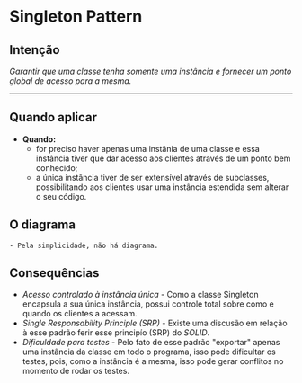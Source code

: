 # Singleton Pattern

## Intenção

*Garantir que uma classe tenha somente uma instância e fornecer um ponto global de acesso para a mesma.*

---

## Quando aplicar
- **Quando:**
    - for preciso haver apenas uma instânia de uma classe e essa instância tiver que dar acesso aos clientes através de um ponto bem conhecido;
    - a única instância tiver de ser extensível através de subclasses, possibilitando aos clientes usar uma instância estendida sem alterar o seu código.

## O diagrama
    - Pela simplicidade, não há diagrama.


## Consequências

- *Acesso controlado à instância única* - Como a classe Singleton encapsula a sua única instância, possui controle total sobre como e quando os clientes a acessam.
- *Single Responsability Principle (SRP)* - Existe uma discusão em relação à esse padrão ferir esse principío (SRP) do *SOLID*.
- *Dificuldade para testes* - Pelo fato de esse padrão "exportar" apenas uma instância da classe em todo o programa, isso pode dificultar os testes, pois, como a instância é a mesma, isso pode gerar conflitos no momento de rodar os testes.


